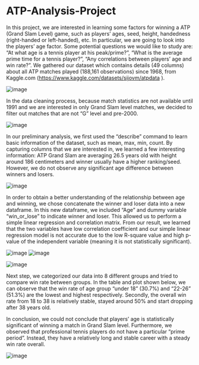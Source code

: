 # ATP-Analysis-Project

In this project, we are interested in learning some factors for winning a ATP (Grand Slam Level) game, such as players’ ages, seed, height, handedness (right-handed or left-handed), etc. In particular, we are going to look into the players’ age factor. Some potential questions we would like to study are: “At what age is a tennis player at his peak/prime?”, “What is the average prime time for a tennis player?”, “Any correlations between players’ age and win rate?”. We gathered our dataset which contains details (49 columns) about all ATP matches played  (188,161 observations) since 1968, from Kaggle.com (https://www.kaggle.com/datasets/sijovm/atpdata ).

![image](https://github.com/Jecoc907/ATP-Analysis-Project/assets/71363412/0a739dd4-6593-4263-a565-9e48bc233a07)

In the data cleaning process, because match statistics are not available until 1991 and we are interested in only Grand Slam level matches, we decided to filter out matches that are not “G” level and pre-2000.

![image](https://github.com/Jecoc907/ATP-Analysis-Project/assets/71363412/5b677419-b225-4983-9367-a849f400a34d)

In our preliminary analysis, we first used the “describe” command to learn basic information of the dataset, such as mean, max, min, count. By capturing columns that we are interested in, we learned a few interesting information: ATP Grand Slam are averaging 26.5 years old with height around 186 centimeters and winner usually have a higher ranking/seed. However, we do not observe any significant age difference between winners and losers.

![image](https://github.com/Jecoc907/ATP-Analysis-Project/assets/71363412/0c52be65-2408-4996-b81c-83af8cfd2020)

In order to obtain a better understanding of the relationship between age and winning, we chose concatenate the winner and loser data into a new dataframe. In this new dataframe, we included “Age” and dummy variable “win_or_lose” to indicate winner and loser. This allowed us to perform a simple linear regression and correlation matrix. 
From our result, we learned that the two variables have low correlation coefficient and our simple linear regression model is not accurate due to the low R-square value and high p-value of the independent variable (meaning it is not statistically significant).

![image](https://github.com/Jecoc907/ATP-Analysis-Project/assets/71363412/ef6e44a8-8ae8-4333-9f69-5f0a397b5526)
![image](https://github.com/Jecoc907/ATP-Analysis-Project/assets/71363412/69ef8dae-fadc-4e9d-9a95-a717f672ed1a)

![image](https://github.com/Jecoc907/ATP-Analysis-Project/assets/71363412/3d4aee7e-b567-403b-aa92-4aab02efab6a)


Next step, we categorized our data into 8 different groups and tried to compare win rate between groups. In the table and plot shown below, we can observe that the win rate of age group “under 18” (30.7%) and “22-26” (51.3%) are the lowest and highest respectively. Secondly, the overall win rate from 18 to 38 is relatively stable, stayed around 50% and start dropping after 38 years old.

In conclusion, we could not conclude that players’ age is statistically significant of winning a match in Grand Slam level. Furthermore, we observed that professional tennis players do not have a particular “prime period”. Instead, they have a relatively long and stable career with a steady win rate overall.

![image](https://github.com/Jecoc907/ATP-Analysis-Project/assets/71363412/690def13-28a5-4ac2-85a9-c059fb895f54)
